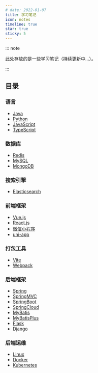 ```yaml
---
# date: 2022-01-07
title: 学习笔记
icon: notes
timeline: true
star: true
sticky: 5
---
```


::: note

此处存放的是一些学习笔记（持续更新中...）。

:::

<!-- more -->

## 目录

### 语言

- [Java](/notes/java/README.md)
- [Python](/notes/python/README.md)
- [JavaScript](/notes/javascript/README.md)
- [TypeScript](/notes/typescript/README.md)

### 数据库

- [Redis](/notes/redis/README.md)
- [MySQL](/notes/mysql/README.md)
- [MongoDB](/notes/mongodb/README.md)

### 搜索引擎

- [Elasticsearch](/notes/elasticsearch/README.md)

### 前端框架

- [Vue.js](/notes/vue/README.md)
- [React.js](/notes/react/README.md)
- [微信小程序](/notes/wechat/README.md)
- [uni-app](/notes/uni-app/README.md)

### 打包工具

- [Vite](/notes/vite/README.md)
- [Webpack](/notes/webpack/README.md)

### 后端框架

- [Spring](/notes/spring/README.md)
- [SpringMVC](/notes/spring-mvc/README.md)
- [SpringBoot](/notes/spring-boot/README.md)
- [SpringCloud](/notes/spring-cloud/README.md)
- [MyBatis](/notes/my-batis/README.md)
- [MyBatisPlus](/notes/my-batis-plus/README.md)
- [Flask](/notes/flask/README.md)
- [Django](/notes/django/README.md)

### 后端运维

- [Linux](/notes/linux/README.md)
- [Docker](/notes/docker/README.md)
- [Kubernetes](/notes/kubernetes/README.md)
